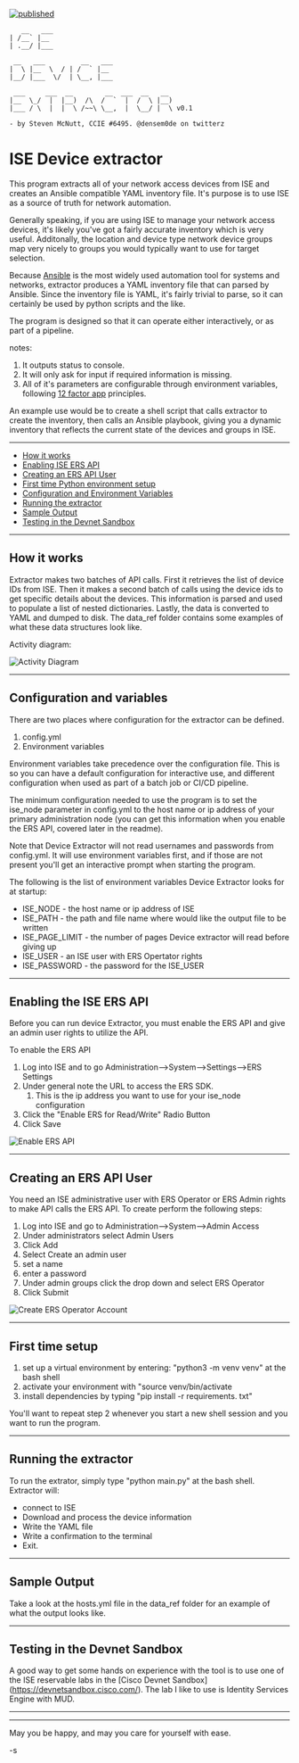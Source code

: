 [![published](https://static.production.devnetcloud.com/codeexchange/assets/images/devnet-published.svg)](https://developer.cisco.com/codeexchange/github/repo/srmcnutt/ise_device_inventory)

```
   __   ___                               
| /__` |__                                
| .__/ |___                               
                                          
 __   ___         __   ___                
|  \ |__  \  / | /  ` |__                 
|__/ |___  \/  | \__, |___                
                                          
 ___     ___  __        __  ___  __   __  
|__  \_/  |  |__)  /\  /  `  |  /  \ |__) 
|___ / \  |  |  \ /~~\ \__,  |  \__/ |  \ v0.1
                                          
- by Steven McNutt, CCIE #6495. @densem0de on twitterz
```


# ISE Device extractor
This program extracts all of your network access devices from ISE
and creates an Ansible compatible YAML inventory file.  It's purpose is 
to use ISE as a source of truth for network automation.

Generally speaking, if you are using ISE to manage your network access devices,
it's likely you've got a fairly accurate inventory which is very useful.
Additonally, the location and device type network device groups map very
nicely to groups you would typically want to use for target selection.

Because [Ansible](https://www.ansible.com/resources/get-started) is the most 
widely used automation tool for systems and networks, extractor produces a YAML
inventory file that can parsed by Ansible. Since the inventory file is YAML,
it's fairly trivial to parse, so it can certainly be used by python scripts
and the like.

The program is designed so that it can operate either interactively, or as part of a pipeline.

notes:
1. It outputs status to console.
2. It will only ask for input if required information is missing.
3. All of it's parameters are configurable through environment variables, following [12 factor app](https://12factor.net/config) principles.

An example use would be to create a shell script that calls extractor to create
the inventory, then calls an Ansible playbook, giving you a dynamic inventory
that reflects the current state of the devices and groups in ISE.

---------------------------------------------------------------------------

  * [How it works](#how-it-works)
  * [Enabling ISE ERS API](#Enabling-the-ISE-ERS-API)
  * [Creating an ERS API User](#creating-an-ers-api-user)
  * [First time Python environment setup](#First-time-setup)
  * [Configuration and Environment Variables](#configuration-and-variables)
  * [Running the extractor](#running-the-extractor)
  * [Sample Output](#Sample-Output)
  * [Testing in the Devnet Sandbox](#testing-in-the-devnet-sandbox)

----------------------------------------------------------------------------

## How it works

Extractor makes two batches of API calls. First it retrieves the list of device
IDs from ISE.  Then it makes a second batch of calls using the device ids to get specific 
details about the devices.  This information is parsed and used to populate a list of 
nested dictionaries. Lastly, the data is converted to YAML
and dumped to disk. The data_ref folder contains some examples of what these data structures look like.

Activity diagram:

![Activity Diagram](images/ise_device_extractor.svg "Activity Diagram")

------------------------

## Configuration and variables
There are two places where configuration for the extractor can be defined.
1. config.yml
2. Environment variables

Environment variables take precedence over the configuration file. This is so you can
have a default configuration for interactive use, and different configuration when
used as part of a batch job or CI/CD pipeline.

The minimum configuration needed to use the program is to set the ise_node parameter in config.yml to the host name or ip address
of your primary administration node (you can get this information when you enable the ERS API, covered
later in the readme).

Note that Device Extractor will not read usernames and passwords from config.yml.  It will use environment
variables first, and if those are not present you'll get an interactive prompt when starting the program.

The following is the list of environment variables Device Extractor looks for at startup:

* ISE_NODE - the host name or ip address of ISE
* ISE_PATH - the path and file name where would like the output file to be written
* ISE_PAGE_LIMIT - the number of pages Device extractor will read before giving up
* ISE_USER - an ISE user with ERS Opertator rights
* ISE_PASSWORD - the password for the ISE_USER

---------

## Enabling the ISE ERS API
Before you can run device Extractor, you must enable the ERS API and give an admin user
rights to utilize the API.

To enable the ERS API
1. Log into ISE and to go Administration-->System-->Settings-->ERS Settings
2. Under general note the URL to access the ERS SDK.
   1. This is the ip address you want to use for your ise_node configuration
3. Click the "Enable ERS for Read/Write" Radio Button
4. Click Save

![Enable ERS API](images/enable_ers.gif "Enable ERS")

--------------------

## Creating an ERS API User
You need an ISE administrative user with ERS Operator or ERS Admin
rights to make API calls the ERS API.  To create perform the following steps:
1. Log into ISE and go to Administration-->System-->Admin Access
2. Under administrators select Admin Users
3. Click Add
4. Select Create an admin user
5. set a name
6. enter a password
7. Under admin groups click the drop down and select ERS Operator
8. Click Submit

![Create ERS Operator Account](images/create_ers_acct.gif "Create ERS Operator Account")

-------------------

## First time setup
1. set up a virtual environment by entering: "python3 -m venv venv" at the bash shell
2. activate your environment with "source venv/bin/activate
3. install dependencies by typing "pip install -r requirements. txt"

You'll want to repeat step 2 whenever you start a new shell session and you want
to run the program.

------------------

## Running the extractor
To run the extrator, simply type "python main.py" at the bash shell.
Extractor will:

* connect to ISE
* Download and process the device information
* Write the YAML file
* Write a confirmation to the terminal
* Exit.

-----------------------

## Sample Output
Take a look at the hosts.yml file in the data_ref folder for an example
of what the output looks like.

-------------------------

## Testing in the Devnet Sandbox
A good way to get some hands on experience with the tool is to use one of the ISE reservable labs in the [Cisco Devnet Sandbox]
(https://devnetsandbox.cisco.com/).  The lab I like to use is Identity Services Engine with MUD.

--------------------
--------------------

May you be happy, and may you care for yourself with ease.

-s
